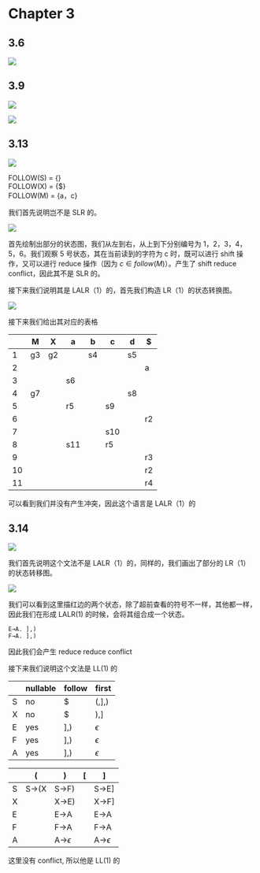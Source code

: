 # Chapter 3

## 3.6

![](img/b285d26476aff2c1bfa0a75b16b54042_MD5.png)

## 3.9

![](img/1dd8862e36d099d3abcc1920bdc95292_MD5.png)

![](img/cc600bff11aa3abdafbbba4ac648cab3_MD5.png)

## 3.13

![](img/7a7f094c337cced1b4187c90a64e152f_MD5.png)

FOLLOW(S) = {}  
FOLLOW(X) = {$}  
FOLLOW(M) = {a，c}

我们首先说明岂不是 SLR 的。

![](img/afcdbf447759ab775b90684a297f77d0_MD5.png)

首先绘制出部分的状态图，我们从左到右，从上到下分别编号为 1，2，3，4，5，6。我们观察 5 号状态，其在当前读到的字符为 c 时，既可以进行 shift 操作，又可以进行 reduce 操作（因为 $c \in follow(M)$）。产生了 shift reduce conflict，因此其不是 SLR 的。

接下来我们说明其是 LALR（1）的，首先我们构造 LR（1）的状态转换图。

![](img/962e01ba46bf891a3d0470e6952f720b_MD5.png)

接下来我们给出其对应的表格

|     | M   | X   | a   | b   | c   | d   | $   |
| --- | --- | --- | --- | --- | --- | --- | --- |
| 1   | g3  | g2  |     | s4  |     | s5  |     |
| 2   |     |     |     |     |     |     | a   |
| 3   |     |     | s6  |     |     |     |     |
| 4   | g7  |     |     |     |     | s8  |     |
| 5   |     |     | r5  |     | s9  |     |     |
| 6   |     |     |     |     |     |     | r2  |
| 7   |     |     |     |     | s10 |     |     |
| 8   |     |     | s11 |     | r5  |     |     |
| 9   |     |     |     |     |     |     | r3  |
| 10  |     |     |     |     |     |     | r2  |
| 11  |     |     |     |     |     |     | r4  |

可以看到我们并没有产生冲突，因此这个语言是 LALR（1）的

## 3.14

![](img/fd6c9d8217db8fec32e73e0bf0b7207d_MD5.png)

我们首先说明这个文法不是 LALR（1）的，同样的，我们画出了部分的 LR（1）的状态转移图。

![](img/d2b903340b27c55e41879709d41c934d_MD5.png)

我们可以看到这里描红边的两个状态，除了超前查看的符号不一样，其他都一样，因此我们在形成 LALR(1) 的时候，会将其组合成一个状态。

```
E→A. ],)
F→A. ],)
```

因此我们会产生 reduce reduce conflict

接下来我们说明这个文法是 LL(1) 的

|     | nullable | follow | first      |
| --- | -------- | ------ | ---------- |
| S   | no       | $      | (,],)      |
| X   | no       | $      | ),]        |
| E   | yes      | ],)    | $\epsilon$ |
| F   | yes      | ],)    | $\epsilon$ |
| A   | yes      | ],)    | $\epsilon$ |

|     | (     | )             | \[  | \]            |
| --- | ----- | ------------- | --- | ------------- |
| S   | S->(X | S->F)         |     | S->E]         |
| X   |       | X->E)         |     | X->F]         |
| E   |       | E->A          |     | E->A          |
| F   |       | F->A          |     | F->A          |
| A   |       | A->$\epsilon$ |     | A->$\epsilon$ |

这里没有 conflict, 所以他是 LL(1) 的
